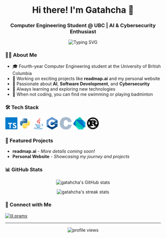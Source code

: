 <h1 align="center">Hi there! I'm Gatahcha 👋</h1>
<h3 align="center">Computer Engineering Student @ UBC | AI & Cybersecurity Enthusiast</h3>

<p align="center">
  <img src="https://readme-typing-svg.herokuapp.com?font=Fira+Code&pause=1000&color=2C8EBB&center=true&vCenter=true&random=false&width=435&lines=Computer+Engineering+Student;Software+Developer;AI+Enthusiast;Cybersecurity+Explorer" alt="Typing SVG" />
</p>

### 👨‍💻 About Me

- 🎓 Fourth-year Computer Engineering student at the University of British Columbia
- 🚀 Working on exciting projects like **readmap.ai** and my personal website
- 🔭 Passionate about **AI**, **Software Development**, and **Cybersecurity**
- 🌱 Always learning and exploring new technologies
- 🏸 When not coding, you can find me swimming or playing badminton

### 🛠️ Tech Stack

<p align="left">
  <img src="https://raw.githubusercontent.com/devicons/devicon/master/icons/typescript/typescript-original.svg" alt="typescript" width="40" height="40"/>
  <img src="https://raw.githubusercontent.com/devicons/devicon/master/icons/python/python-original.svg" alt="python" width="40" height="40"/>
  <img src="https://raw.githubusercontent.com/devicons/devicon/master/icons/java/java-original.svg" alt="java" width="40" height="40"/>
  <img src="https://raw.githubusercontent.com/devicons/devicon/master/icons/cplusplus/cplusplus-original.svg" alt="cplusplus" width="40" height="40"/>
  <img src="https://raw.githubusercontent.com/devicons/devicon/master/icons/c/c-original.svg" alt="c" width="40" height="40"/>
  <img src="https://raw.githubusercontent.com/devicons/devicon/master/icons/dart/dart-original.svg" alt="dart" width="40" height="40"/>
  <img src="https://raw.githubusercontent.com/devicons/devicon/master/icons/rust/rust-plain.svg" alt="rust" width="40" height="40"/>
</p>

### 🌟 Featured Projects

- **readmap.ai** - *More details coming soon!*
- **Personal Website** - *Showcasing my journey and projects*

### 📊 GitHub Stats

<p align="center">
  <img src="https://github-readme-stats.vercel.app/api?username=gatahcha&show_icons=true&theme=tokyonight" alt="gatahcha's GitHub stats" />
</p>

<p align="center">
  <img src="https://github-readme-streak-stats.herokuapp.com/?user=gatahcha&theme=tokyonight" alt="gatahcha's streak stats" />
</p>

### 🤝 Connect with Me

<p align="left">
  <a href="https://instagram.com/lil.pramx" target="blank">
    <img align="center" src="https://raw.githubusercontent.com/rahuldkjain/github-profile-readme-generator/master/src/images/icons/Social/instagram.svg" alt="lil.pramx" height="30" width="40" />
  </a>
</p>

---

<p align="center">
  <img src="https://komarev.com/ghpvc/?username=gatahcha&label=Profile%20views&color=0e75b6&style=flat" alt="profile views" />
</p>
